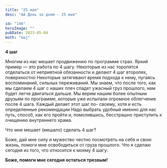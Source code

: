 ```yaml
---
title: "25 мая"
desc: "АА День за днем - 25 мая"

id: "146"
heroImage: ""
pubDate: 2023-05-04
moth: "maj"
---
```


**4 шаг**

Многим из нас мешает продвижению по программе страх. Яркий пример — это работа
по 4 шагу. Некоторые из нас торопятся отделаться от неприятной обязанности и
делают 4 шаг второпях, поверхностно Некоторые затягивают время подхода к нему,
пугаясь воспоминаний, сильных переживаний. Мы знаем, что после того, как мы
сделаем 4 шаг с наших плеч спадет ужасный груз прошлого, нам будет легче
двигаться дальше. Мы верим нашим более опытным друзьям по программе, которые
уже испытали огромное облегчение после 4 шага. Каждый делает этот шаг по-
своему, хотя и есть определенные рекомендации Надо выбрать удобный именно для
нас путь, способ, как его пройти и, помолившись, бесстрашно приступить к
очищению внутреннего храма.

Что мне мешает (мешало) сделать 4 шаг?

Боже, дай мне силу и мужество честно посмотреть на себя и свою жизнь, помоги
мне освободиться от груза прошлого. Что я сделаю сегодня из того, что
относится к моему 4 шагу:

**Боже, помоги мне сегодня остаться трезвым!**
